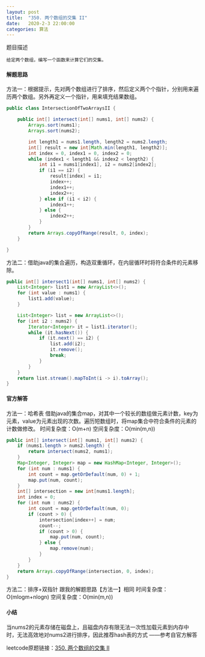 ```yaml
---
layout: post
title:  "350. 两个数组的交集 II"
date:   2020-2-3 22:00:00
categories: 算法
---
```

题目描述

    给定两个数组，编写一个函数来计算它们的交集。

#### 解题思路
方法一：根据提示，先对两个数组进行了排序，然后定义两个个指针，分别用来遍历两个数组。另外再定义一个指针，用来填充结果数组。
```java
public class IntersectionOfTwoArraysII {

    public int[] intersect(int[] nums1, int[] nums2) {
        Arrays.sort(nums1);
        Arrays.sort(nums2);

        int length1 = nums1.length, length2 = nums2.length;
        int[] result = new int[Math.min(length1, length2)];
        int index = 0, index1 = 0, index2 = 0;
        while (index1 < length1 && index2 < length2) {
            int i1 = nums1[index1], i2 = nums2[index2];
            if (i1 == i2) {
                result[index] = i1;
                index++;
                index1++;
                index2++;
            } else if (i1 < i2) {
                index1++;
            } else {
                index2++;
            }
        }
        return Arrays.copyOfRange(result, 0, index);
    }

}
```
方法二：借助java的集合遍历，构造双重循环，在内层循环时将符合条件的元素移除。
```java
public int[] intersect1(int[] nums1, int[] nums2) {
    List<Integer> list1 = new ArrayList<>();
    for (int value : nums1) {
        list1.add(value);
    }

    List<Integer> list = new ArrayList<>();
    for (int i2 : nums2) {
        Iterator<Integer> it = list1.iterator();
        while (it.hasNext()) {
            if (it.next() == i2) {
                list.add(i2);
                it.remove();
                break;
            }
        }
    }
    return list.stream().mapToInt(i -> i).toArray();
}
```

#### 官方解答
方法一：哈希表
借助java的集合map，对其中一个较长的数组做元素计数，key为元素，value为元素出现的次数。遍历短数组时，将map集合中符合条件的元素的计数做修改。
时间复杂度：O(m+n)
空间复杂度：O(min(m,n))
```java
public int[] intersect(int[] nums1, int[] nums2) {
    if (nums1.length > nums2.length) {
        return intersect(nums2, nums1);
    }
    Map<Integer, Integer> map = new HashMap<Integer, Integer>();
    for (int num : nums1) {
        int count = map.getOrDefault(num, 0) + 1;
        map.put(num, count);
    }
    int[] intersection = new int[nums1.length];
    int index = 0;
    for (int num : nums2) {
        int count = map.getOrDefault(num, 0);
        if (count > 0) {
            intersection[index++] = num;
            count--;
            if (count > 0) {
                map.put(num, count);
            } else {
                map.remove(num);
            }
        }
    }
    return Arrays.copyOfRange(intersection, 0, index);
}
```

方法二：排序+双指针
跟我的解题思路【方法一】相同
时间复杂度：O(mlogm+nlogn)
空间复杂度：O(min(m,n))

#### 小结
当nums2的元素存储在磁盘上，且磁盘内存有限无法一次性加载元素到内存中时，无法高效地对nums2进行排序，因此推荐hash表的方式
——参考自官方解答


leetcode原题链接：[350. 两个数组的交集 II](https://leetcode.com/problems/intersection-of-two-arrays-ii/)